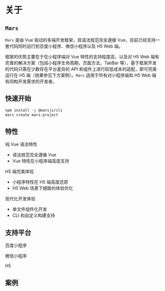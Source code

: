 # 关于

## `Mars` 

`Mars` 是由 Vue 驱动的多端开发框架，其语法规范完全遵循 Vue，目前已经支持一套代码同时运行到百度小程序、微信小程序以及 H5 Web 端。

框架的优势主要在于在小程序端对 Vue 特性的支持程度高，以及对 H5 Web 端有完善的解决方案（包括小程序生命周期，页面方法，TabBar 等），基于框架开发的代码只需在少数存在平台差异的 API 和组件上进行较低成本的适配，即可完美运行在 H5 端（效果参见下方案例）。`Mars` 适用于所有对小程序端和 H5 Web 端有同构开发需求的开发者。


## 快速开始
```bash
npm install -g @marsjs/cli
mars create mars-project
```

## 特性

纯 Vue 语法特性
- 语法规范完全遵循 Vue
- Vue 特性在小程序端高度支持

H5 端完美体验
- 小程序特性在 H5 端高度还原
- H5 Web 场景下细致的体验优化

现代化开发体验
- 单文件组件化开发
- CLI 和自定义构建支持


## 支持平台

百度小程序

微信小程序

H5

## 案例
